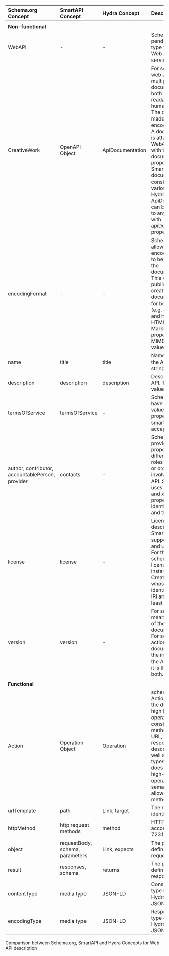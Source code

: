 | **Schema.org Concept**                           | **SmartAPI Concept**            | **Hydra Concept** | **Description** |
| :----------------------------------------------- | :------------------------------ | :---------------- | :-------------- |
|                                                  |                                 |                   |                 |
**Non-functional** |
| WebAPI                                           | \-                              | \-                | Schema.org has a pending WebAPI type to describe a Web API as a service           |
| CreativeWork                                     | OpenAPI Object                  | ApiDocumentation  | For schema.org, a web api can have multiple documentations, both machine readable and human readable. The distinction is made by the encoding format. A documentation is attached to a WebAPI instance with the documentation property. A SmartAPI documentation consists of various objects. A Hydra ApiDocumentation can be connected to any resource with apiDocumentation property.        |
| encodingFormat                                   | \-                              | \-                | Schema.org allows multiple encoding formats to be used with the documentation. This way an API publisher can create reference documentations for both machines (e.g. JSON-LD) and humans (e.g HTML, Markdown). The property takes a MIME type as value.              |
| name                                             | title                           | title             | Name or title of the API. Takes string values.             |
| description                                      | description                     | description       | Description of the API. Takes string values.          |
| termsOfService                                   | termsOfService                  | \-                | Schema.org can have string or URL values for this property, smartAPI only accepts URL            |
| author, contributor, accountablePerson, provider | contacts                        | \-                | Schema.org provides several properties for different kinds of roles of persons or organizations involved with the API. SmartAPI uses the x-role and x-id properties to identify contacts and their roles.        |
| license                                          | license                         | \-                | License of the described API. SmartAPI supports name and url properties. For the case schema.org, license is an instance of CreativeWork whose subject is identified with an IRI and has at least a name.         |
| version                                          | version                         | \-                | For smart API this means the version of the documentation. For schema.org actions, documentation is the interface of the API, therefore it is the version of both.                          |
|                                                  |                                 |                   |                 |
**Functional** |
| Action                                           | Operation Object                | Operation         | schema.org Action type allows the definition of high level operations and consists of HTTP method, target URL, request and response descriptions, as well as media types. SmartAPI does not annotate high-level operations semantically, only allows http methods          |
| urlTemplate                                      | path                            | Link, target      | The resource identifier.       |
| httpMethod                                       | http request methods            | method            | HTTP methods according to RFC 7231     |
| object                                           | requestBody, schema, parameters | Link, expects     | The properties for defining the request body         |
| result                                           | responses, schema               | returns           | The properties for defining the response body         |
| contentType                                      | media type                      | JSON-LD           | Consumed media type by the API. Hydra allows only JSON-LD    |
| encodingType                                     | media type                      | JSON-LD           | Response media type of the API. Hydra allows only JSON-LD   |

Comparison between Schema.org, SmartAPI and Hydra Concepts for Web API
description<span label="tab:comparison"></span>